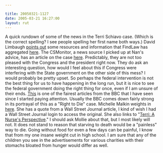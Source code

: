 ```yaml
---

title: 20050321-1127
date: 2005-03-21 16:27:00
layout: rut
---
```


<p> A quick rundown of some of the news in the Terri
Schiavo case.  (Which is the correct spelling? I see
people spelling her first name both ways.)  David Limbaugh <a href="http://www.davidlimbaugh.com/mt/archives/2005/03/terry_schiavo_c.html">points
out</a> some resources and information that FindLaw has aggregated <a href="http://news.findlaw.com/legalnews/lit/schiavo/index.html">here</a>.
The CSMonitor, a news source I picked up
at Nan's advice, has an article on the case <a href="http://www.csmonitor.com/2005/0321/p01s03-uspo.html">here</a>.
Predictably, they are not too pleased with the Congress and
the president right now.  They do ask an interesting question,
how would I feel about this if Congress were interfering with
the State government on the other side of this mess?  I would
probably be pretty upset.  So perhaps the federal intervention
is not the best thing for us to have happening in the long
run, but it is nice to see the federal government doing
the right thing for once, even if I am unsure of their ends.
<a href="http://news.bbc.co.uk/2/hi/americas/4367201.stm">This</a>
is one of the fairest articles from the BBC that I have
seen since I started paying attention.  Usually the
BBC comes down fairly strong in its portrayal of this
as a "Right to Die" case.  Michelle Malkin weights in <a href="http://michellemalkin.com/archives/001812.htm">here</a>.
She has a quote from a Wall Street Journal
article, I kind of wish I had a Wall Street Journal
login to access the original.  She also links to "<a href="http://gatewaypundit.blogspot.com/2005/03/terri-nurses-perspective.html">Terri:
A Nurse's Perspective</a>."  I should ask Mollie about that, but I
most likely will not.  It does not stand to reason that starving
to death would be a "painless" way to die.  Going without food
for even a few days can be painful, I know that from my one insane
weight cut in high school.  I am sure that any of the children you
see in the advertisements for various charities with their stomachs
bloated from hunger would differ as well.</p>

